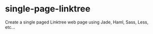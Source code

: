 # single-page-linktree
Create a single paged Linktree web page using Jade, Haml, Sass, Less, etc...
